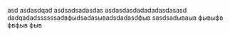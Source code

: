 asd
asdasdqad
asdsadsadasdas
asdasdasdadadadasdasasd
dadqadadssssssadвфыdsadasываdsdadasdфыв
sasdsadываыв
фывыфв
фвфыв
фыв
